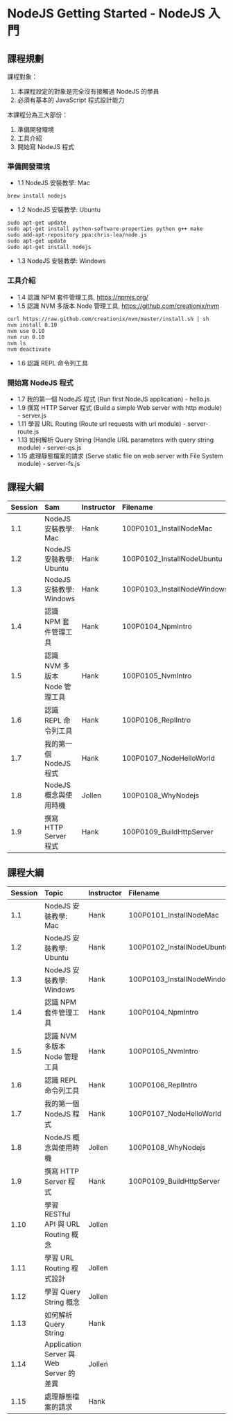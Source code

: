 # NodeJS Getting Started - NodeJS 入門

## 課程規劃

課程對象：

1. 本課程設定的對象是完全沒有接觸過 NodeJS 的學員
2. 必須有基本的 JavaScript 程式設計能力

本課程分為三大部份：

1. 準備開發環境
2. 工具介紹
3. 開始寫 NodeJS 程式

### 準備開發環境

* 1.1 NodeJS 安裝教學: Mac

```
brew install nodejs
```

* 1.2 NodeJS 安裝教學: Ubuntu 

```
sudo apt-get update
sudo apt-get install python-software-properties python g++ make
sudo add-apt-repository ppa:chris-lea/node.js
sudo apt-get update
sudo apt-get install nodejs
```

* 1.3 NodeJS 安裝教學: Windows


### 工具介紹

* 1.4 認識 NPM 套件管理工具, https://npmjs.org/
* 1.5 認識 NVM 多版本 Node 管理工具, https://github.com/creationix/nvm

```
curl https://raw.github.com/creationix/nvm/master/install.sh | sh
nvm install 0.10
nvm use 0.10
nvm run 0.10
nvm ls
nvm deactivate
```

* 1.6 認識 REPL 命令列工具

### 開始寫 NodeJS 程式

* 1.7 我的第一個 NodeJS 程式 (Run first NodeJS application) - hello.js
* 1.9 撰寫 HTTP Server 程式 (Build a simple Web server with http module) - server.js
* 1.11 學習 URL Routing (Route url requests with url module) - server-route.js
* 1.13 如何解析 Query String (Handle URL parameters with query string module)  - server-qs.js
* 1.15 處理靜態檔案的請求 (Serve static file on web server with File System module) - server-fs.js

## 課程大綱

| Session | Sam | Instructor | Filename | Duration |
|:-----|:------|:----------|:---------------|:-----|
| 1.1 | NodeJS 安裝教學: Mac | Hank | 100P0101_InstallNodeMac | 00:47
| 1.2 | NodeJS 安裝教學: Ubuntu | Hank | 100P0102_InstallNodeUbuntu | 02:13
| 1.3 | NodeJS 安裝教學: Windows | Hank | 100P0103_InstallNodeWindows | 00:43
| 1.4 | 認識 NPM 套件管理工具 | Hank | 100P0104_NpmIntro | 01:30
| 1.5 | 認識 NVM 多版本 Node 管理工具 | Hank | 100P0105_NvmIntro | 02:07
| 1.6 | 認識 REPL 命令列工具| Hank | 100P0106_ReplIntro | 01:56
| 1.7 | 我的第一個 NodeJS 程式| Hank | 100P0107_NodeHelloWorld | 00:57
| 1.8 | NodeJS 概念與使用時機 | Jollen | 100P0108_WhyNodejs | 04:54
| 1.9 | 撰寫 HTTP Server 程式| Hank | 100P0109_BuildHttpServer | 03:53

## 課程大綱

| Session | Topic | Instructor | Filename | Duration |
|:-----|:------|:----------|:---------------|:-----|
| 1.1 | NodeJS 安裝教學: Mac | Hank | 100P0101_InstallNodeMac | 00:47
| 1.2 | NodeJS 安裝教學: Ubuntu | Hank | 100P0102_InstallNodeUbuntu | 02:13
| 1.3 | NodeJS 安裝教學: Windows | Hank | 100P0103_InstallNodeWindows | 00:43
| 1.4 | 認識 NPM 套件管理工具 | Hank | 100P0104_NpmIntro | 01:30
| 1.5 | 認識 NVM 多版本 Node 管理工具 | Hank | 100P0105_NvmIntro | 02:07
| 1.6 | 認識 REPL 命令列工具| Hank | 100P0106_ReplIntro | 01:56
| 1.7 | 我的第一個 NodeJS 程式| Hank | 100P0107_NodeHelloWorld | 00:57
| 1.8 | NodeJS 概念與使用時機 | Jollen | 100P0108_WhyNodejs | 04:54
| 1.9 | 撰寫 HTTP Server 程式| Hank | 100P0109_BuildHttpServer | 03:53
| 1.10 | 學習 RESTful API 與 URL Routing 概念 | Jollen |  | 
| 1.11 | 學習 URL Routing 程式設計 | Jollen |  | 
| 1.12 | 學習 Query String 概念 | Jollen |  | 
| 1.13 | 如何解析 Query String | Hank |  | 
| 1.14 | Application Server 與 Web Server 的差異 | Jollen |  | 
| 1.15 | 處理靜態檔案的請求 | Hank |  | 
